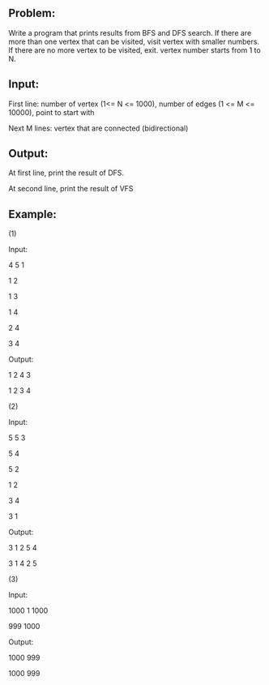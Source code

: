 Problem:
--------------
Write a program that prints results from BFS and DFS search. If there are more than one vertex that can be visited, visit vertex with smaller numbers. If there are no more vertex to be visited, exit. vertex number starts from 1 to N.

Input:
--------------
First line: number of vertex (1<= N <= 1000), number of edges (1 <= M <= 10000), point to start with

Next M lines: vertex that are connected (bidirectional)

Output:
--------------
At first line, print the result of DFS.

At second line, print the result of VFS

Example:
--------------
(1)

Input:

4 5 1

1 2

1 3

1 4

2 4

3 4

Output:

1 2 4 3

1 2 3 4

(2)

Input:

5 5 3

5 4

5 2

1 2

3 4

3 1

Output:

3 1 2 5 4

3 1 4 2 5

(3)

Input: 

1000 1 1000

999 1000

Output:

1000 999

1000 999


